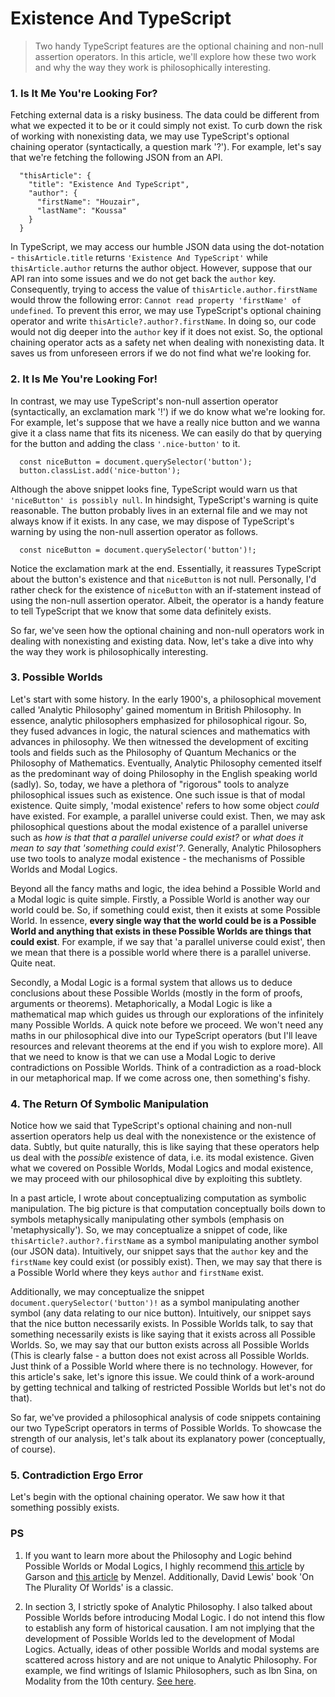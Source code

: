 # Existence And TypeScript

>   Two handy TypeScript features are the optional chaining and non-null assertion operators. In this article, we'll explore how these two work and why the way they work is philosophically interesting.

### 1. Is It Me You're Looking For?

  Fetching external data is a risky business. The data could be different from what we expected it to be or it could simply not exist. To curb down the risk of working with nonexisting data, we may use TypeScript's optional chaining operator (syntactically, a question mark '?'). For example, let's say that we're fetching the following JSON from an API.

  ```
    "thisArticle": {
      "title": "Existence And TypeScript",
      "author": {
        "firstName": "Houzair",
        "lastName": "Koussa"
      }
    }
  ```

  In TypeScript, we may access our humble JSON data using the dot-notation - `thisArticle.title` returns `'Existence And TypeScript'` while `thisArticle.author` returns the author object. However, suppose that our API ran into some issues and we do not get back the `author` key. Consequently, trying to access the value of `thisArticle.author.firstName` would throw the following error: `Cannot read property 'firstName' of undefined`. To prevent this error, we may use TypeScript's optional chaining operator and write `thisArticle?.author?.firstName`. In doing so, our code would not dig deeper into the `author` key if it does not exist. So, the optional chaining operator acts as a safety net when dealing with nonexisting data. It saves us from unforeseen errors if we do not find what we're looking for.

### 2. It Is Me You're Looking For!

  In contrast, we may use TypeScript's non-null assertion operator (syntactically, an exclamation mark '!') if we do know what we're looking for. For example, let's suppose that we have a really nice button and we wanna give it a class name that fits its niceness. We can easily do that by querying for the button and adding the class `'.nice-button'` to it.

  ```
    const niceButton = document.querySelector('button');
    button.classList.add('nice-button');
  ```

  Although the above snippet looks fine, TypeScript would warn us that `'niceButton' is possibly null`. In hindsight, TypeScript's warning is quite reasonable. The button probably lives in an external file and we may not always know if it exists. In any case, we may dispose of TypeScript's warning by using the non-null assertion operator as follows.

  ```
    const niceButton = document.querySelector('button')!;
  ```

  Notice the exclamation mark at the end. Essentially, it reassures TypeScript about the button's existence and that `niceButton` is not null. Personally, I'd rather check for the existence of `niceButton` with an if-statement instead of using the non-null assertion operator. Albeit, the operator is a handy feature to tell TypeScript that we know that some data definitely exists.

  So far, we've seen how the optional chaining and non-null operators work in dealing with nonexisting and existing data. Now, let's take a dive into why the way they work is philosophically interesting.

### 3. Possible Worlds

  Let's start with some history. In the early 1900's, a philosophical movement called 'Analytic Philosophy' gained momentum in British Philosophy. In essence, analytic philosophers emphasized for philosophical rigour. So, they fused advances in logic, the natural sciences and mathematics with advances in philosophy. We then witnessed the development of exciting tools and fields such as the Philosophy of Quantum Mechanics or the Philosophy of Mathematics. Eventually, Analytic Philosophy cemented itself as the predominant way of doing Philosophy in the English speaking world (sadly). So, today, we have a plethora of "rigorous" tools to analyze philosophical issues such as existence. One such issue is that of modal existence. Quite simply, 'modal existence' refers to how some object *could* have existed. For example, a parallel universe could exist. Then, we may ask philosophical questions about the modal existence of a parallel universe such as *how is that that a parallel universe could exist?* or *what does it mean to say that 'something could exist'?*. Generally, Analytic Philosophers use two tools to analyze modal existence - the mechanisms of Possible Worlds and Modal Logics.

  Beyond all the fancy maths and logic, the idea behind a Possible World and a Modal logic is quite simple. Firstly, a Possible World is another way our world could be. So, if something could exist, then it exists at some Possible World. In essence, **every single way that the world could be is a Possible World and anything that exists in these Possible Worlds are things that could exist**. For example, if we say that 'a parallel universe could exist', then we mean that there is a possible world where there is a parallel universe. Quite neat.

  Secondly, a Modal Logic is a formal system that allows us to deduce conclusions about these Possible Worlds (mostly in the form of proofs, arguments or theorems). Metaphorically, a Modal Logic is like a mathematical map which guides us through our explorations of the infinitely many Possible Worlds. A quick note before we proceed. We won't need any maths in our philosophical dive into our TypeScript operators (but I'll leave resources and relevant theorems at the end if you wish to explore more). All that we need to know is that we can use a Modal Logic to derive contradictions on Possible Worlds. Think of a contradiction as a road-block in our metaphorical map. If we come across one, then something's fishy.

### 4. The Return Of Symbolic Manipulation

  Notice how we said that TypeScript's optional chaining and non-null assertion operators help us deal with the nonexistence or the existence of data. Subtly, but quite naturally, this is like saying that these operators help us deal with the *possible* existence of data, i.e. its modal existence. Given what we covered on Possible Worlds, Modal Logics and modal existence, we may proceed with our philosophical dive by exploiting this subtlety.

  In a past article, I wrote about conceptualizing computation as symbolic manipulation. The big picture is that computation conceptually boils down to symbols metaphysically manipulating other symbols (emphasis on 'metaphysically'). So, we may conceptualize a snippet of code, like `thisArticle?.author?.firstName` as a symbol manipulating another symbol (our JSON data). Intuitively, our snippet says that the `author` key and the `firstName` key could exist (or possibly exist). Then, we may say that there is a Possible World where they keys `author` and `firstName` exist.

  Additionally, we may conceptualize the snippet `document.querySelector('button')!` as a symbol manipulating another symbol (any data relating to our nice button). Intuitively, our snippet says that the nice button necessarily exists. In Possible Worlds talk, to say that something necessarily exists is like saying that it exists across all Possible Worlds. So, we may say that our button exists across all Possible Worlds (This is clearly false - a button does not exist across all Possible Worlds. Just think of a Possible World where there is no technology. However, for this article's sake, let's ignore this issue. We could think of a work-around by getting technical and talking of restricted Possible Worlds but let's not do that).

  So far, we've provided a philosophical analysis of code snippets containing our two TypeScript operators in terms of Possible Worlds. To showcase the strength of our analysis, let's talk about its explanatory power (conceptually, of course).

### 5. Contradiction Ergo Error

  Let's begin with the optional chaining operator. We saw how it that something possibly exists.

### PS

  1. If you want to learn more about the Philosophy and Logic behind Possible Worlds or Modal Logics, I highly recommend [this article](https://plato.stanford.edu/entries/logic-modal/) by Garson and [this article](https://plato.stanford.edu/entries/possible-worlds/) by Menzel. Additionally, David Lewis' book 'On The Plurality Of Worlds' is a classic.

  2. In section 3, I strictly spoke of Analytic Philosophy. I also talked about Possible Worlds before introducing Modal Logic. I do not intend this flow to establish any form of historical causation. I am not implying that the development of Possible Worlds led to the development of Modal Logics. Actually, ideas of other possible Worlds and modal systems are scattered across history and are not unique to Analytic Philosophy. For example, we find writings of Islamic Philosophers, such as Ibn Sina, on Modality from the 10th century. [See here](https://plato.stanford.edu/entries/arabic-islamic-language/#ModProModSyl).
